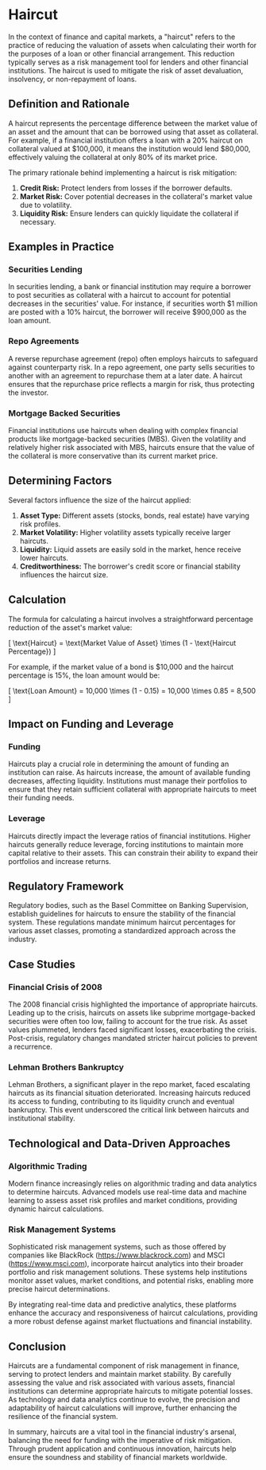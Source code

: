 # Haircut

In the context of finance and capital markets, a "haircut" refers to the practice of reducing the valuation of assets when calculating their worth for the purposes of a loan or other financial arrangement. This reduction typically serves as a risk management tool for lenders and other financial institutions. The haircut is used to mitigate the risk of asset devaluation, insolvency, or non-repayment of loans.

## Definition and Rationale

A haircut represents the percentage difference between the market value of an asset and the amount that can be borrowed using that asset as collateral. For example, if a financial institution offers a loan with a 20% haircut on collateral valued at $100,000, it means the institution would lend $80,000, effectively valuing the collateral at only 80% of its market price.

The primary rationale behind implementing a haircut is risk mitigation:
1. **Credit Risk:** Protect lenders from losses if the borrower defaults.
2. **Market Risk:** Cover potential decreases in the collateral's market value due to volatility.
3. **Liquidity Risk:** Ensure lenders can quickly liquidate the collateral if necessary.

## Examples in Practice

### Securities Lending

In securities lending, a bank or financial institution may require a borrower to post securities as collateral with a haircut to account for potential decreases in the securities' value. For instance, if securities worth $1 million are posted with a 10% haircut, the borrower will receive $900,000 as the loan amount.

### Repo Agreements

A reverse repurchase agreement (repo) often employs haircuts to safeguard against counterparty risk. In a repo agreement, one party sells securities to another with an agreement to repurchase them at a later date. A haircut ensures that the repurchase price reflects a margin for risk, thus protecting the investor.

### Mortgage Backed Securities

Financial institutions use haircuts when dealing with complex financial products like mortgage-backed securities (MBS). Given the volatility and relatively higher risk associated with MBS, haircuts ensure that the value of the collateral is more conservative than its current market price.

## Determining Factors

Several factors influence the size of the haircut applied:
1. **Asset Type:** Different assets (stocks, bonds, real estate) have varying risk profiles.
2. **Market Volatility:** Higher volatility assets typically receive larger haircuts.
3. **Liquidity:** Liquid assets are easily sold in the market, hence receive lower haircuts.
4. **Creditworthiness:** The borrower's credit score or financial stability influences the haircut size.

## Calculation

The formula for calculating a haircut involves a straightforward percentage reduction of the asset's market value:

\[ \text{Haircut} = \text{Market Value of Asset} \times (1 - \text{Haircut Percentage}) \]

For example, if the market value of a bond is $10,000 and the haircut percentage is 15%, the loan amount would be:

\[ \text{Loan Amount} = 10,000 \times (1 - 0.15) = 10,000 \times 0.85 = 8,500 \]

## Impact on Funding and Leverage

### Funding

Haircuts play a crucial role in determining the amount of funding an institution can raise. As haircuts increase, the amount of available funding decreases, affecting liquidity. Institutions must manage their portfolios to ensure that they retain sufficient collateral with appropriate haircuts to meet their funding needs.

### Leverage

Haircuts directly impact the leverage ratios of financial institutions. Higher haircuts generally reduce leverage, forcing institutions to maintain more capital relative to their assets. This can constrain their ability to expand their portfolios and increase returns.

## Regulatory Framework

Regulatory bodies, such as the Basel Committee on Banking Supervision, establish guidelines for haircuts to ensure the stability of the financial system. These regulations mandate minimum haircut percentages for various asset classes, promoting a standardized approach across the industry.

## Case Studies

### Financial Crisis of 2008

The 2008 financial crisis highlighted the importance of appropriate haircuts. Leading up to the crisis, haircuts on assets like subprime mortgage-backed securities were often too low, failing to account for the true risk. As asset values plummeted, lenders faced significant losses, exacerbating the crisis. Post-crisis, regulatory changes mandated stricter haircut policies to prevent a recurrence.

### Lehman Brothers Bankruptcy

Lehman Brothers, a significant player in the repo market, faced escalating haircuts as its financial situation deteriorated. Increasing haircuts reduced its access to funding, contributing to its liquidity crunch and eventual bankruptcy. This event underscored the critical link between haircuts and institutional stability.

## Technological and Data-Driven Approaches

### Algorithmic Trading

Modern finance increasingly relies on algorithmic trading and data analytics to determine haircuts. Advanced models use real-time data and machine learning to assess asset risk profiles and market conditions, providing dynamic haircut calculations.

### Risk Management Systems

Sophisticated risk management systems, such as those offered by companies like BlackRock (https://www.blackrock.com) and MSCI (https://www.msci.com), incorporate haircut analytics into their broader portfolio and risk management solutions. These systems help institutions monitor asset values, market conditions, and potential risks, enabling more precise haircut determinations.

By integrating real-time data and predictive analytics, these platforms enhance the accuracy and responsiveness of haircut calculations, providing a more robust defense against market fluctuations and financial instability.

## Conclusion

Haircuts are a fundamental component of risk management in finance, serving to protect lenders and maintain market stability. By carefully assessing the value and risk associated with various assets, financial institutions can determine appropriate haircuts to mitigate potential losses. As technology and data analytics continue to evolve, the precision and adaptability of haircut calculations will improve, further enhancing the resilience of the financial system.

In summary, haircuts are a vital tool in the financial industry's arsenal, balancing the need for funding with the imperative of risk mitigation. Through prudent application and continuous innovation, haircuts help ensure the soundness and stability of financial markets worldwide.